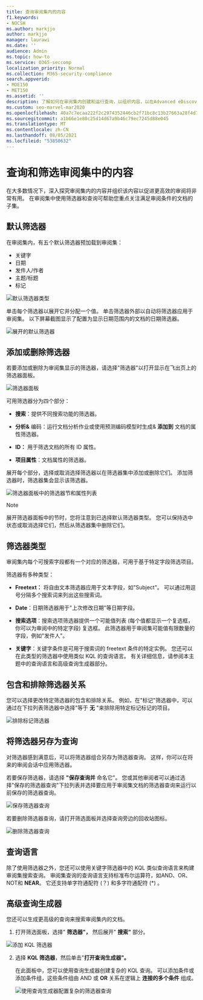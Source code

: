 ```yaml
---
title: 查询审阅集内的内容
f1.keywords:
- NOCSH
ms.author: markjjo
author: markjjo
manager: laurawi
ms.date: ''
audience: Admin
ms.topic: how-to
ms.service: O365-seccomp
localization_priority: Normal
ms.collection: M365-security-compliance
search.appverid:
- MOE150
- MET150
ms.assetid: ''
description: 了解如何在审阅集内创建和运行查询，以组织内容，以在Advanced eDiscovery审阅。
ms.custom: seo-marvel-mar2020
ms.openlocfilehash: 40a7c7ecaa222f2c2974352446cb2f71bc8c13b27663a28f4d792127f848f768
ms.sourcegitcommit: a1b66e1e80c25d14d67a9b46c79ec7245d88e045
ms.translationtype: MT
ms.contentlocale: zh-CN
ms.lasthandoff: 08/05/2021
ms.locfileid: "53850632"
---
```

# <a name="query-and-filter-content-in-a-review-set"></a>查询和筛选审阅集中的内容

在大多数情况下，深入探究审阅集内的内容并组织该内容以促进更高效的审阅将非常有用。 在审阅集中使用筛选器和查询可帮助您重点关注满足审阅条件的文档的子集。

## <a name="default-filters"></a>默认筛选器

在审阅集内，有五个默认筛选器预加载到审阅集：

- 关键字
- 日期
- 发件人/作者
- 主题/标题
- 标记

![默认筛选器类型](../media/DefaultFilterTypes.png)

单击每个筛选器以展开它并分配一个值。 单击筛选器外部以自动将筛选器应用于审阅集。 以下屏幕截图显示了配置为显示日期范围内的文档的日期筛选器。

![展开的默认筛选器](../media/ExpandedFilter.png)

## <a name="add-or-remove-filters"></a>添加或删除筛选器

若要添加或删除为审阅集显示的筛选器，请选择"筛选器"以打开显示在飞出页上的筛选器面板。 

![筛选器面板](../media/FilterPanel.png)

可用筛选器分为四个部分：

- **搜索**：提供不同搜索功能的筛选器。

- **分析&** 编码：运行文档分析作业或使用预测编码模型时生成& **添加到** 文档的属性筛选器。

- **ID：** 用于筛选文档的所有 ID 属性。

- **项目属性**：文档属性的筛选器。 

展开每个部分，选择或取消选择筛选器以在筛选器集中添加或删除它们。 添加筛选器时，筛选器集会显示该筛选器。 

![筛选器面板中的筛选器节和属性列表](../media/FilterPanel2.png)

> [!NOTE]
> 展开筛选器面板中的节时，您将注意到已选择默认筛选器类型。 您可以保持选中状态或取消选择它们，然后从筛选器集中删除它们。 

## <a name="filter-types"></a>筛选器类型

审阅集内每个可搜索字段都有一个对应的筛选器，可用于基于特定字段筛选项目。

筛选器有多种类型：

- **Freetext：** 将自由文本筛选器应用于文本字段，如"Subject"。 可以通过用逗号分隔多个搜索词来列出这些搜索词。

- **Date**：日期筛选器用于"上次修改日期"等日期字段。

- **搜索选项**：搜索选项筛选器提供一个可能值列表 (每个值都显示一个复选框，你可以为审阅中的特定字段) 复选框。 此筛选器用于审阅集可能值有限数量的字段，例如"发件人"。

- **关键字**：关键字条件是可用于搜索词的 freetext 条件的特定实例。 您还可以在此类型的筛选器中使用类似 KQL 的查询语言。 有关详细信息，请参阅本主题中的查询语言和高级查询生成器部分。

## <a name="include-and-exclude-filter-relationships"></a>包含和排除筛选器关系

您可以选择更改特定筛选器的包含和排除关系。 例如，在"标记"筛选器中，可以通过在下拉列表筛选器中选择"等于 **无** "来排除用特定标记标记的项目。 

![排除标记筛选器](../media/TagFilterExclude.png)

## <a name="save-filters-as-queries"></a>将筛选器另存为查询

对筛选器感到满意后，可以将筛选器组合另存为筛选器查询。 这样，你可以在将来的审阅会话中应用筛选器。

若要保存筛选器，请选择 **"保存查询并** 命名它"。 您或其他审阅者可以通过选择"保存的筛选器查询"下拉列表并选择要应用于审阅集文档的筛选器查询来运行以前保存的筛选器查询。 

![保存筛选器查询](../media/SaveFilterQuery.png)

若要删除筛选器查询，请打开筛选面板并选择查询旁边的回收站图标。

![删除筛选器查询](../media/DeleteFilterQuery.png)

## <a name="query-language"></a>查询语言

除了使用筛选器之外，您还可以使用关键字筛选器中的 KQL 类似查询语言来构建审阅集搜索查询。 审阅集查询的查询语言支持标准布尔运算符，如AND、OR、NOT和 **NEAR**。 它还支持单字符通配符 (？) 和多字符通配符 (*) 。

## <a name="advanced-query-builder"></a>高级查询生成器

您还可以生成更高级的查询来搜索审阅集内的文档。

1. 打开筛选面板，选择" **筛选器"，** 然后展开" **搜索"** 部分。

  ![添加 KQL 筛选器](../media/AddKQLFilter.png)

2. 选择 **KQL 筛选器**，然后单击"**打开查询生成器"。**

   在此面板中，您可以使用查询生成器创建复杂的 KQL 查询。 可以添加条件或添加条件组，这些条件组由 AND 或 **OR** 关系在逻辑上 **连接的多个条件** 组成。

   ![使用查询生成器配置复杂的筛选器查询](../media/ComplexQuery.png)
